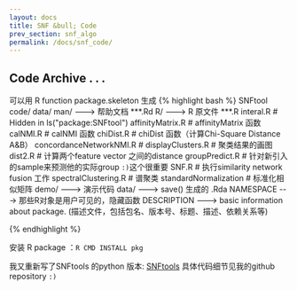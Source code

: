 ```yaml
---
layout: docs
title: SNF &bull; Code
prev_section: snf_algo
permalink: /docs/snf_code/
---
```

## Code Archive . . .

可以用 R function package.skeleton 生成
{% highlight bash %}
SNFtool code/
 data/
 man/		---> 帮助文档
	***.Rd
 R/		---> R 原文件
 	***.R
 	interal.R       	#  Hidden in ls("package:SNFtool")
 	affinityMatrix.R 		#  affinityMatrix 函数
 	calNMI.R			#  calNMI 函数
 	chiDist.R 			#  chiDist 函数（计算Chi-Square Distance A&B）
 	concordanceNetworkNMI.R 	# 
 	displayClusters.R      	#  聚类结果的画图
 	dist2.R 			#  计算两个feature vector 之间的distance
 	groupPredict.R 		#  针对新引入的sample来预测他的实际group `:)`这个很重要
 	SNF.R                      	#  执行similarity network fusion 工作
 	spectralClustering.R 	 	#  谱聚类
 	standardNormalization	#  标准化相似矩阵
 demo/		---> 演示代码
 data/		---> save() 生成的 .Rda
 NAMESPACE	---> 那些R对象是用户可见的，隐藏函数
 DESCRIPTION	---> basic information about package. (描述文件，包括包名、版本号、标题、描述、依赖关系等)

{% endhighlight %}   

安装 R package ：`R CMD INSTALL pkg` <br>

我又重新写了SNFtools 的python 版本: <a href="https://github.com/xinchoubiology/SNFtools">SNFtools</a>
具体代码细节见我的github repository `:)`





